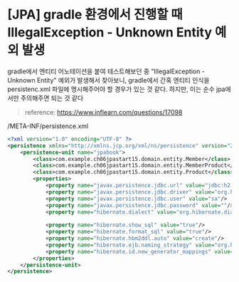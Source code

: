 ﻿# [JPA] gradle 환경에서 진행할 때 IllegalException - Unknown Entity 예외 발생

gradle에서 엔티티 어노테이션을 붙여 테스트해보던 중 "IllegalException - Unknown Entity" 예외가 발생해서 찾아보니, gradle에서 간혹 엔티티 인식을 persistenc.xml 파일에 명시해주어야 할 경우가 있는 것 같다. 하지만, 이는 순수 jpa에서만 주의해주면 되는 것 같다

> reference: https://www.inflearn.com/questions/17098

/META-INF/persistence.xml
```xml
<?xml version="1.0" encoding="UTF-8" ?>  
<persistence xmlns="http://xmlns.jcp.org/xml/ns/persistence" version="2.2">  
    <persistence-unit name="jpabook">  
        <class>com.example.ch06jpastart15.domain.entity.Member</class>  
        <class>com.example.ch06jpastart15.domain.entity.MemberProduct</class>  
        <class>com.example.ch06jpastart15.domain.entity.Product</class>  
        <properties>  
            <property name="javax.persistence.jdbc.url" value="jdbc:h2:tcp://localhost/~/test"/>  
            <property name="javax.persistence.jdbc.driver" value="org.h2.Driver"/>  
            <property name="javax.persistence.jdbc.user" value="sa"/>  
            <property name="javax.persistence.jdbc.password" value=""/>  
            <property name="hibernate.dialect" value="org.hibernate.dialect.H2Dialect"/>  
              
            <property name="hibernate.show_sql" value="true"/>  
            <property name="hibernate.format_sql" value="true"/>  
            <property name="hibernate.hbm2ddl.auto" value="create"/>  
            <property name="hibernate.ejb.naming_strategy" value="org.hibernate.cfg.ImprovedNamingStrategy"/>  
            <property name="hibernate.id.new_generator_mappings" value="true"/>  
        </properties>  
    </persistence-unit>  
</persistence>
```

